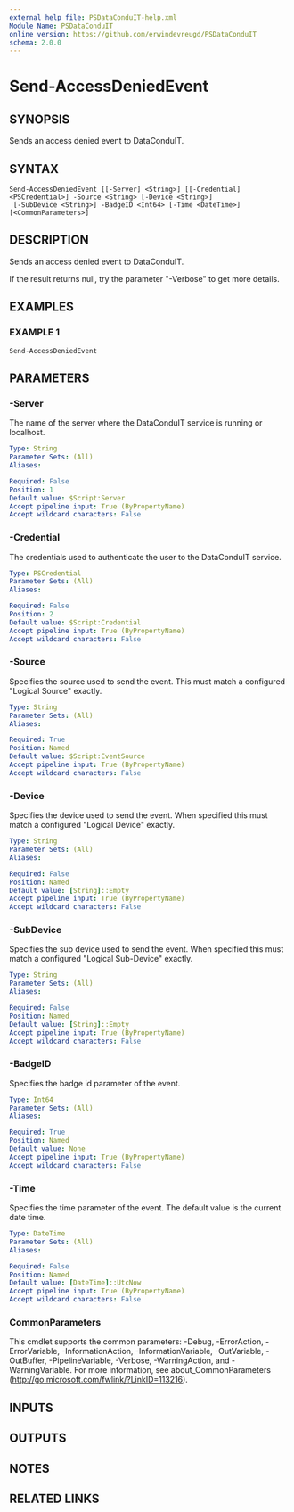 ```yaml
---
external help file: PSDataConduIT-help.xml
Module Name: PSDataConduIT
online version: https://github.com/erwindevreugd/PSDataConduIT
schema: 2.0.0
---
```


# Send-AccessDeniedEvent

## SYNOPSIS
Sends an access denied event to DataConduIT.

## SYNTAX

```
Send-AccessDeniedEvent [[-Server] <String>] [[-Credential] <PSCredential>] -Source <String> [-Device <String>]
 [-SubDevice <String>] -BadgeID <Int64> [-Time <DateTime>] [<CommonParameters>]
```

## DESCRIPTION
Sends an access denied event to DataConduIT.

If the result returns null, try the parameter "-Verbose" to get more details.

## EXAMPLES

### EXAMPLE 1
```
Send-AccessDeniedEvent
```

## PARAMETERS

### -Server
The name of the server where the DataConduIT service is running or localhost.

```yaml
Type: String
Parameter Sets: (All)
Aliases:

Required: False
Position: 1
Default value: $Script:Server
Accept pipeline input: True (ByPropertyName)
Accept wildcard characters: False
```

### -Credential
The credentials used to authenticate the user to the DataConduIT service.

```yaml
Type: PSCredential
Parameter Sets: (All)
Aliases:

Required: False
Position: 2
Default value: $Script:Credential
Accept pipeline input: True (ByPropertyName)
Accept wildcard characters: False
```

### -Source
Specifies the source used to send the event.
This must match a configured "Logical Source" exactly.

```yaml
Type: String
Parameter Sets: (All)
Aliases:

Required: True
Position: Named
Default value: $Script:EventSource
Accept pipeline input: True (ByPropertyName)
Accept wildcard characters: False
```

### -Device
Specifies the device used to send the event.
When specified this must match a configured "Logical Device" exactly.

```yaml
Type: String
Parameter Sets: (All)
Aliases:

Required: False
Position: Named
Default value: [String]::Empty
Accept pipeline input: True (ByPropertyName)
Accept wildcard characters: False
```

### -SubDevice
Specifies the sub device used to send the event.
When specified this must match a configured "Logical Sub-Device" exactly.

```yaml
Type: String
Parameter Sets: (All)
Aliases:

Required: False
Position: Named
Default value: [String]::Empty
Accept pipeline input: True (ByPropertyName)
Accept wildcard characters: False
```

### -BadgeID
Specifies the badge id parameter of the event.

```yaml
Type: Int64
Parameter Sets: (All)
Aliases:

Required: True
Position: Named
Default value: None
Accept pipeline input: True (ByPropertyName)
Accept wildcard characters: False
```

### -Time
Specifies the time parameter of the event.
The default value is the current date time.

```yaml
Type: DateTime
Parameter Sets: (All)
Aliases:

Required: False
Position: Named
Default value: [DateTime]::UtcNow
Accept pipeline input: True (ByPropertyName)
Accept wildcard characters: False
```

### CommonParameters
This cmdlet supports the common parameters: -Debug, -ErrorAction, -ErrorVariable, -InformationAction, -InformationVariable, -OutVariable, -OutBuffer, -PipelineVariable, -Verbose, -WarningAction, and -WarningVariable.
For more information, see about_CommonParameters (http://go.microsoft.com/fwlink/?LinkID=113216).

## INPUTS

## OUTPUTS

## NOTES

## RELATED LINKS
